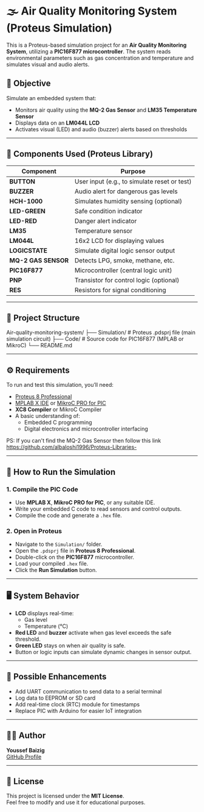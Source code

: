 # 🌫️ Air Quality Monitoring System (Proteus Simulation)

This is a Proteus-based simulation project for an **Air Quality Monitoring System**, utilizing a **PIC16F877 microcontroller**. The system reads environmental parameters such as gas concentration and temperature and simulates visual and audio alerts.

## 🎯 Objective

Simulate an embedded system that:
- Monitors air quality using the **MQ-2 Gas Sensor** and **LM35 Temperature Sensor**
- Displays data on an **LM044L LCD**
- Activates visual (LED) and audio (buzzer) alerts based on thresholds

---

## 🧰 Components Used (Proteus Library)

| Component          | Purpose                                      |
|-------------------|----------------------------------------------|
| **BUTTON**         | User input (e.g., to simulate reset or test) |
| **BUZZER**         | Audio alert for dangerous gas levels         |
| **HCH-1000**       | Simulates humidity sensing (optional)        |
| **LED-GREEN**      | Safe condition indicator                     |
| **LED-RED**        | Danger alert indicator                       |
| **LM35**           | Temperature sensor                           |
| **LM044L**         | 16x2 LCD for displaying values               |
| **LOGICSTATE**     | Simulate digital logic sensor output         |
| **MQ-2 GAS SENSOR**| Detects LPG, smoke, methane, etc.            |
| **PIC16F877**      | Microcontroller (central logic unit)         |
| **PNP**            | Transistor for control logic (optional)      |
| **RES**            | Resistors for signal conditioning            |

---

## 📂 Project Structure

Air-quality-monitoring-system/
├── Simulation/ # Proteus .pdsprj file (main simulation circuit)
├── Code/ # Source code for PIC16F877 (MPLAB or MikroC)
└── README.md

---

## ⚙️ Requirements

To run and test this simulation, you’ll need:

- [Proteus 8 Professional](https://www.labcenter.com/downloads/)
- [MPLAB X IDE](https://www.microchip.com/en-us/tools-resources/develop/mplab-x-ide) or [MikroC PRO for PIC](https://www.mikroe.com/mikroc/pic)
- **XC8 Compiler** or MikroC Compiler
- A basic understanding of:
  - Embedded C programming
  - Digital electronics and microcontroller interfacing

PS: If you can't find the MQ-2 Gas Sensor then follow this link https://github.com/albaloshi1996/Proteus-Libraries-

---

## 🚀 How to Run the Simulation

### 1. Compile the PIC Code

- Use **MPLAB X**, **MikroC PRO for PIC**, or any suitable IDE.
- Write your embedded C code to read sensors and control outputs.
- Compile the code and generate a `.hex` file.

### 2. Open in Proteus

- Navigate to the `Simulation/` folder.
- Open the `.pdsprj` file in **Proteus 8 Professional**.
- Double-click on the **PIC16F877** microcontroller.
- Load your compiled `.hex` file.
- Click the **Run Simulation** button.

---

## 🖥️ System Behavior

- **LCD** displays real-time:
  - Gas level
  - Temperature (°C)
- **Red LED** and **buzzer** activate when gas level exceeds the safe threshold.
- **Green LED** stays on when air quality is safe.
- Button or logic inputs can simulate dynamic changes in sensor output.

---


## 🔮 Possible Enhancements

- Add UART communication to send data to a serial terminal
- Log data to EEPROM or SD card
- Add real-time clock (RTC) module for timestamps
- Replace PIC with Arduino for easier IoT integration

---

## 👨‍💻 Author

**Youssef Baizig**  
[GitHub Profile](https://github.com/YoussefBaizig)

---

## 📄 License

This project is licensed under the **MIT License**.  
Feel free to modify and use it for educational purposes.